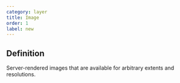 ```yaml
---
category: layer
title: Image
order: 1
label: new
---
```


## Definition

Server-rendered images that are available for arbitrary extents and resolutions. 
